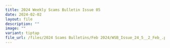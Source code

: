 ```yaml
---
title: 2024 Weekly Scams Bulletin Issue 05
date: 2024-02-02
layout: file
description: ""
image: ""
variant: tiptap
file_url: /files/2024 Scams Bulletins/Feb 2024/WSB_Issue_24_5__2_Feb_.pdf
---
```

